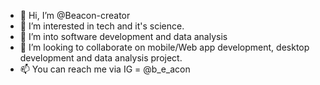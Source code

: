 - 👋 Hi, I’m @Beacon-creator
- 👀 I’m interested in tech and it's science.
- 🌱 I’m into software development and data analysis
- 💞️ I’m looking to collaborate on mobile/Web app development, desktop development and data analysis project.
- 📫 You can reach me via IG = @b_e_acon

<!---
Beacon-creator/Beacon-creator is a ✨ special ✨ repository because its `README.md` (this file) appears on your GitHub profile.
You can click the Preview link to take a look at your changes.
--->
